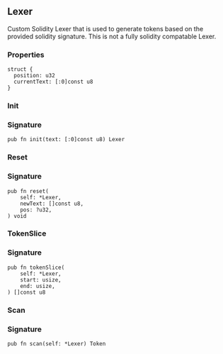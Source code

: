 ## Lexer

Custom Solidity Lexer that is used to generate tokens based
on the provided solidity signature. This is not a fully
solidity compatable Lexer.

### Properties

```zig
struct {
  position: u32
  currentText: [:0]const u8
}
```

### Init
### Signature

```zig
pub fn init(text: [:0]const u8) Lexer
```

### Reset
### Signature

```zig
pub fn reset(
    self: *Lexer,
    newText: []const u8,
    pos: ?u32,
) void
```

### TokenSlice
### Signature

```zig
pub fn tokenSlice(
    self: *Lexer,
    start: usize,
    end: usize,
) []const u8
```

### Scan
### Signature

```zig
pub fn scan(self: *Lexer) Token
```

